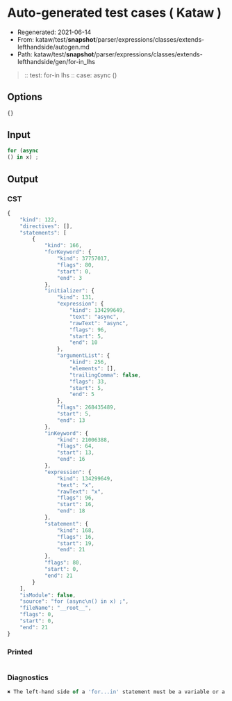 # Auto-generated test cases ( Kataw )
- Regenerated: 2021-06-14
- From: kataw/test/__snapshot__/parser/expressions/classes/extends-lefthandside/autogen.md
- Path: kataw/test/__snapshot__/parser/expressions/classes/extends-lefthandside/gen/for-in_lhs
> :: test: for-in lhs
> :: case: async
>          ()
## Options

`````js
{}
`````
## Input

`````js
for (async
() in x) ;
`````
## Output

### CST

```javascript
{
    "kind": 122,
    "directives": [],
    "statements": [
        {
            "kind": 166,
            "forKeyword": {
                "kind": 37757017,
                "flags": 80,
                "start": 0,
                "end": 3
            },
            "initializer": {
                "kind": 131,
                "expression": {
                    "kind": 134299649,
                    "text": "async",
                    "rawText": "async",
                    "flags": 96,
                    "start": 5,
                    "end": 10
                },
                "argumentList": {
                    "kind": 256,
                    "elements": [],
                    "trailingComma": false,
                    "flags": 33,
                    "start": 5,
                    "end": 5
                },
                "flags": 268435489,
                "start": 5,
                "end": 13
            },
            "inKeyword": {
                "kind": 21006388,
                "flags": 64,
                "start": 13,
                "end": 16
            },
            "expression": {
                "kind": 134299649,
                "text": "x",
                "rawText": "x",
                "flags": 96,
                "start": 16,
                "end": 18
            },
            "statement": {
                "kind": 168,
                "flags": 16,
                "start": 19,
                "end": 21
            },
            "flags": 80,
            "start": 0,
            "end": 21
        }
    ],
    "isModule": false,
    "source": "for (async\n() in x) ;",
    "fileName": "__root__",
    "flags": 0,
    "start": 0,
    "end": 21
}
```

### Printed

```javascript

```

### Diagnostics

```javascript
✖ The left-hand side of a 'for...in' statement must be a variable or a property access. - start: 16, end: 18

```

